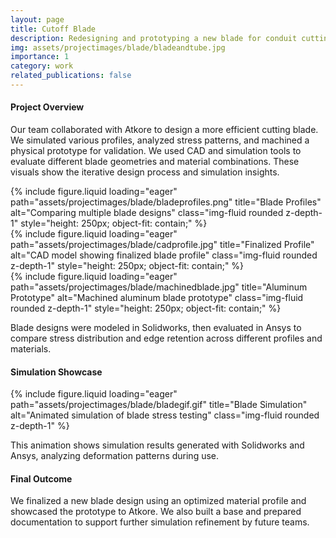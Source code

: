 ```yaml
---
layout: page
title: Cutoff Blade
description: Redesigning and prototyping a new blade for conduit cutting in collaboration with Atkore.
img: assets/projectimages/blade/bladeandtube.jpg
importance: 1
category: work
related_publications: false
---
```


<!-- 🧭 Project Overview -->
<h4 class="text-center mt-5">Project Overview</h4>
<p class="text-center my-4">
  Our team collaborated with Atkore to design a more efficient cutting blade. We simulated various profiles, analyzed stress patterns, and machined a physical prototype for validation. We used CAD and simulation tools to evaluate different blade geometries and material combinations. These visuals show the iterative design process and simulation insights.
</p>

<div class="row justify-content-center text-center">
  <div class="col-md-4 mb-4">
    {% include figure.liquid loading="eager" path="assets/projectimages/blade/bladeprofiles.png" title="Blade Profiles" alt="Comparing multiple blade designs" class="img-fluid rounded z-depth-1" style="height: 250px; object-fit: contain;" %}
  </div>
  <div class="col-md-4 mb-4">
    {% include figure.liquid loading="eager" path="assets/projectimages/blade/cadprofile.jpg" title="Finalized Profile" alt="CAD model showing finalized blade profile" class="img-fluid rounded z-depth-1" style="height: 250px; object-fit: contain;" %}
  </div>
  <div class="col-md-4 mb-4">
    {% include figure.liquid loading="eager" path="assets/projectimages/blade/machinedblade.jpg" title="Aluminum Prototype" alt="Machined aluminum blade prototype" class="img-fluid rounded z-depth-1" style="height: 250px; object-fit: contain;" %}
  </div>
</div>
<p class="caption text-center">
  Blade designs were modeled in Solidworks, then evaluated in Ansys to compare stress distribution and edge retention across different profiles and materials.
</p>

<!-- 🖼️ Simulation Showcase -->
<h4 class="text-center mt-5">Simulation Showcase</h4>
<div class="row justify-content-center text-center">
  <div class="col-md-6 mb-4">
    {% include figure.liquid loading="eager" path="assets/projectimages/blade/bladegif.gif" title="Blade Simulation" alt="Animated simulation of blade stress testing" class="img-fluid rounded z-depth-1" %}
  </div>
</div>
<p class="caption text-center">
  This animation shows simulation results generated with Solidworks and Ansys, analyzing deformation patterns during use.
</p>

<!-- 🔧 Final Outcome -->
<h4 class="text-center mt-5">Final Outcome</h4>
<p class="text-center my-4">
  We finalized a new blade design using an optimized material profile and showcased the prototype to Atkore. We also built a base and prepared documentation to support further simulation refinement by future teams.
</p>
